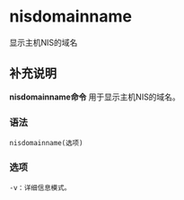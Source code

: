 nisdomainname
===

显示主机NIS的域名

## 补充说明

**nisdomainname命令** 用于显示主机NIS的域名。

###  语法

```
nisdomainname(选项)
```

###  选项

```
-v：详细信息模式。
```


<!-- Linux命令行搜索引擎：https://jaywcjlove.github.io/linux-command/ -->